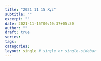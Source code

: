 ```yaml
---
title: "2021 11 15 Xyz"
subtitle: ""
excerpt: ""
date: 2021-11-15T00:40:37+05:30
author: ""
draft: true
series:
tags:
categories:
layout: single # single or single-sidebar
---
```


